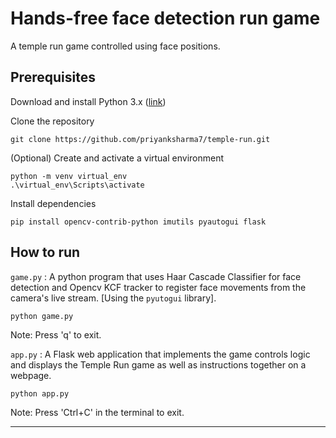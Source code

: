 # Hands-free face detection run game
A temple run game controlled using face positions.

## Prerequisites

Download and install Python 3.x ([link](https://www.python.org/downloads/))

Clone the repository

    git clone https://github.com/priyanksharma7/temple-run.git

(Optional) Create and activate a virtual environment

    python -m venv virtual_env
    .\virtual_env\Scripts\activate

Install dependencies

    pip install opencv-contrib-python imutils pyautogui flask

## How to run

`game.py` : A python program that uses Haar Cascade Classifier for face detection and Opencv KCF tracker to register face movements from the camera's live stream. [Using the `pyutogui` library].  

    python game.py
Note: Press 'q' to exit.

`app.py` : A Flask web application that implements the game controls logic and displays the Temple Run game as well as instructions together on a webpage.

    python app.py
Note: Press 'Ctrl+C' in the terminal to exit.

***
